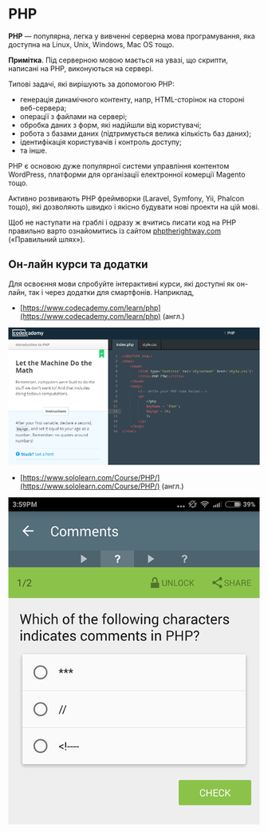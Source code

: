 # PHP

**PHP** — популярна, легка у вивченні серверна мова програмування, яка доступна на Linux, Unix, Windows, Mac OS тощо. 

**Примітка**. Під серверною мовою мається на увазі, що скрипти, написані на PHP, виконуються на сервері.

Типові задачі, які вирішують за допомогою PHP:

* генерація динамічного контенту, напр, HTML-сторінок на стороні веб-сервера;
* операції з файлами на сервері;
* обробка даних з форм, які надійшли від користувачі;
* робота з базами даних (підтримується велика кількість баз даних);
* ідентифікація користувачів і контроль доступу;
* та інше.

РНР є основою дуже популярної системи управління контентом WordPress, платформи для організації електронної комерції Magento тощо.

Активно розвивають PHP фреймворки (Laravel, Symfony, Yii, Phalcon тощо), які дозволяють швидко і якісно будувати нові проекти на цій мові.

Щоб не наступати на граблі і одразу ж вчитись писати код на PHP правильно варто ознайомитись із сайтом [phptherightway.com](http://www.phptherightway.com/ "http://www.phptherightway.com/") («Правильний шлях»).

## Он-лайн курси та додатки

Для освоєння мови спробуйте інтерактивні курси, які доступні як он-лайн, так і через додатки для смартфонів. Наприклад,

* [https://www.codecademy.com/learn/php](https://www.codecademy.com/learn/php) (англ.)

![Інтерактивні уроки по PHP на Codecademy](/php/codecademy_php_screenshot.png)

* [https://www.sololearn.com/Course/PHP/](https://www.sololearn.com/Course/PHP/) (англ.)

![PHP підручник з тестами на смартфоні](/php/sololearn_php_screenshot.png)




